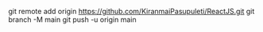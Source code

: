 git remote add origin https://github.com/KiranmaiPasupuleti/ReactJS.git
git branch -M main
git push -u origin main